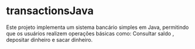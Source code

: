 # transactionsJava
Este projeto implementa um sistema bancário simples em Java, permitindo que os usuários realizem operações básicas como:  Consultar saldo , depositar dinheiro e sacar dinheiro.

